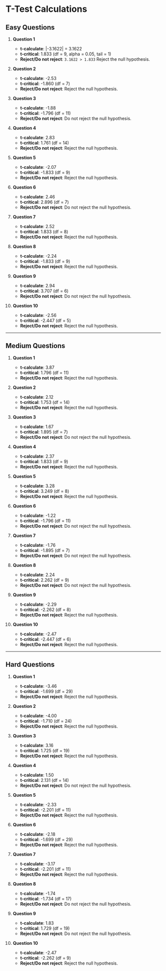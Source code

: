 # T-Test Calculations

## Easy Questions

1. **Question 1**  
   - **t-calculate**: |-3.1622| = 3.1622  
   - **t-critical**: 1.833 (df = 9, alpha = 0.05, tail = 1)  
   - **Reject/Do not reject**: `3.1622 > 1.833` Reject the null hypothesis.

2. **Question 2**  
   - **t-calculate**: -2.53  
   - **t-critical**: -1.860 (df = 7)  
   - **Reject/Do not reject**: Reject the null hypothesis.

3. **Question 3**  
   - **t-calculate**: -1.88  
   - **t-critical**: -1.796 (df = 11)  
   - **Reject/Do not reject**: Do not reject the null hypothesis.

4. **Question 4**  
   - **t-calculate**: 2.83  
   - **t-critical**: 1.761 (df = 14)  
   - **Reject/Do not reject**: Reject the null hypothesis.

5. **Question 5**  
   - **t-calculate**: -2.07  
   - **t-critical**: -1.833 (df = 9)  
   - **Reject/Do not reject**: Reject the null hypothesis.

6. **Question 6**  
   - **t-calculate**: 2.46  
   - **t-critical**: 2.896 (df = 7)  
   - **Reject/Do not reject**: Do not reject the null hypothesis.

7. **Question 7**  
   - **t-calculate**: 2.52  
   - **t-critical**: 1.833 (df = 8)  
   - **Reject/Do not reject**: Reject the null hypothesis.

8. **Question 8**  
   - **t-calculate**: -2.24  
   - **t-critical**: -1.833 (df = 9)  
   - **Reject/Do not reject**: Reject the null hypothesis.

9. **Question 9**  
   - **t-calculate**: 2.94  
   - **t-critical**: 3.707 (df = 6)  
   - **Reject/Do not reject**: Do not reject the null hypothesis.

10. **Question 10**  
    - **t-calculate**: -2.56  
    - **t-critical**: -2.447 (df = 5)  
    - **Reject/Do not reject**: Reject the null hypothesis.

---

## Medium Questions

1. **Question 1**  
   - **t-calculate**: 3.87  
   - **t-critical**: 1.796 (df = 11)  
   - **Reject/Do not reject**: Reject the null hypothesis.

2. **Question 2**  
   - **t-calculate**: 2.12  
   - **t-critical**: 1.753 (df = 14)  
   - **Reject/Do not reject**: Reject the null hypothesis.

3. **Question 3**  
   - **t-calculate**: 1.67  
   - **t-critical**: 1.895 (df = 7)  
   - **Reject/Do not reject**: Do not reject the null hypothesis.

4. **Question 4**  
   - **t-calculate**: 2.37  
   - **t-critical**: 1.833 (df = 9)  
   - **Reject/Do not reject**: Reject the null hypothesis.

5. **Question 5**  
   - **t-calculate**: 3.28  
   - **t-critical**: 3.249 (df = 8)  
   - **Reject/Do not reject**: Reject the null hypothesis.

6. **Question 6**  
   - **t-calculate**: -1.22  
   - **t-critical**: -1.796 (df = 11)  
   - **Reject/Do not reject**: Do not reject the null hypothesis.

7. **Question 7**  
   - **t-calculate**: -1.76  
   - **t-critical**: -1.895 (df = 7)  
   - **Reject/Do not reject**: Do not reject the null hypothesis.

8. **Question 8**  
   - **t-calculate**: 2.24  
   - **t-critical**: 2.262 (df = 9)  
   - **Reject/Do not reject**: Do not reject the null hypothesis.

9. **Question 9**  
   - **t-calculate**: -2.29  
   - **t-critical**: -2.262 (df = 8)  
   - **Reject/Do not reject**: Reject the null hypothesis.

10. **Question 10**  
    - **t-calculate**: -2.47  
    - **t-critical**: -2.447 (df = 6)  
    - **Reject/Do not reject**: Reject the null hypothesis.

---

## Hard Questions

1. **Question 1**  
   - **t-calculate**: -3.46  
   - **t-critical**: -1.699 (df = 29)  
   - **Reject/Do not reject**: Reject the null hypothesis.

2. **Question 2**  
   - **t-calculate**: -4.00  
   - **t-critical**: -1.710 (df = 24)  
   - **Reject/Do not reject**: Reject the null hypothesis.

3. **Question 3**  
   - **t-calculate**: 3.16  
   - **t-critical**: 1.725 (df = 19)  
   - **Reject/Do not reject**: Reject the null hypothesis.

4. **Question 4**  
   - **t-calculate**: 1.50  
   - **t-critical**: 2.131 (df = 14)  
   - **Reject/Do not reject**: Do not reject the null hypothesis.

5. **Question 5**  
   - **t-calculate**: -2.33  
   - **t-critical**: -2.201 (df = 11)  
   - **Reject/Do not reject**: Reject the null hypothesis.

6. **Question 6**  
   - **t-calculate**: -2.18  
   - **t-critical**: -1.699 (df = 29)  
   - **Reject/Do not reject**: Reject the null hypothesis.

7. **Question 7**  
   - **t-calculate**: -3.17  
   - **t-critical**: -2.201 (df = 11)  
   - **Reject/Do not reject**: Reject the null hypothesis.

8. **Question 8**  
   - **t-calculate**: -1.74  
   - **t-critical**: -1.734 (df = 17)  
   - **Reject/Do not reject**: Do not reject the null hypothesis.

9. **Question 9**  
   - **t-calculate**: 1.83  
   - **t-critical**: 1.729 (df = 19)  
   - **Reject/Do not reject**: Do not reject the null hypothesis.

10. **Question 10**  
    - **t-calculate**: -2.47  
    - **t-critical**: -2.262 (df = 9)  
    - **Reject/Do not reject**: Reject the null hypothesis.
